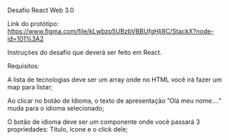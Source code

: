 Desafio React Web 3.0

Link do protótipo: https://www.figma.com/file/kLwbzp5UBzbVBBUfgHlj8C/StackX?node-id=101%3A2

Instruções do desafio que deverá ser feito em React.

Requisitos:

A lista de tecnologias deve ser um array onde no HTML você irá fazer um map para listar;

Ao clicar no botão de Idioma, o texto de apresentação ”Olá meu nome....” muda para o idioma selecionado;

O botão de idioma deve ser um componente onde você passará 3 propriedades: Título, ícone e o click dele;
